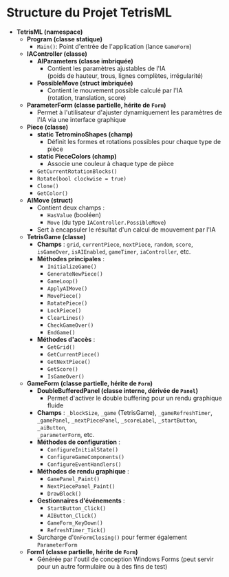 # Structure du Projet TetrisML

- **TetrisML (namespace)**
  - **Program (classe statique)**
    - `Main()`: Point d'entrée de l'application (lance `GameForm`)
  - **IAController (classe)**
    - **AIParameters (classe imbriquée)**
      - Contient les paramètres ajustables de l'IA  
        (poids de hauteur, trous, lignes complètes, irrégularité)
    - **PossibleMove (struct imbriquée)**
      - Contient le mouvement possible calculé par l'IA  
        (rotation, translation, score)
  - **ParameterForm (classe partielle, hérite de `Form`)**
    - Permet à l'utilisateur d'ajuster dynamiquement les paramètres de l'IA via une interface graphique
  - **Piece (classe)**
    - **static TetrominoShapes (champ)**
      - Définit les formes et rotations possibles pour chaque type de pièce
    - **static PieceColors (champ)**
      - Associe une couleur à chaque type de pièce
    - `GetCurrentRotationBlocks()`
    - `Rotate(bool clockwise = true)`
    - `Clone()`
    - `GetColor()`
  - **AIMove (struct)**
    - Contient deux champs :
      - `HasValue` (booléen)
      - `Move` (du type `IAController.PossibleMove`)
    - Sert à encapsuler le résultat d'un calcul de mouvement par l'IA
  - **TetrisGame (classe)**
    - **Champs** : `grid`, `currentPiece`, `nextPiece`, `random`, `score`,  
      `isGameOver`, `isAIEnabled`, `gameTimer`, `iaController`, etc.
    - **Méthodes principales** :
      - `InitializeGame()`
      - `GenerateNewPiece()`
      - `GameLoop()`
      - `ApplyAIMove()`
      - `MovePiece()`
      - `RotatePiece()`
      - `LockPiece()`
      - `ClearLines()`
      - `CheckGameOver()`
      - `EndGame()`
    - **Méthodes d'accès** :
      - `GetGrid()`
      - `GetCurrentPiece()`
      - `GetNextPiece()`
      - `GetScore()`
      - `IsGameOver()`
  - **GameForm (classe partielle, hérite de `Form`)**
    - **DoubleBufferedPanel (classe interne, dérivée de `Panel`)**
      - Permet d'activer le double buffering pour un rendu graphique fluide
    - **Champs** : `_blockSize`, `_game` (TetrisGame), `_gameRefreshTimer`,  
      `_gamePanel`, `_nextPiecePanel`, `_scoreLabel`, `_startButton`, `_aiButton`,  
      `_parameterForm`, etc.
    - **Méthodes de configuration** :
      - `ConfigureInitialState()`
      - `ConfigureGameComponents()`
      - `ConfigureEventHandlers()`
    - **Méthodes de rendu graphique** :
      - `GamePanel_Paint()`
      - `NextPiecePanel_Paint()`
      - `DrawBlock()`
    - **Gestionnaires d'événements** :
      - `StartButton_Click()`
      - `AIButton_Click()`
      - `GameForm_KeyDown()`
      - `RefreshTimer_Tick()`
    - Surcharge d'`OnFormClosing()` pour fermer également `ParameterForm`
  - **Form1 (classe partielle, hérite de `Form`)**
    - Générée par l'outil de conception Windows Forms (peut servir pour un autre formulaire ou à des fins de test)
